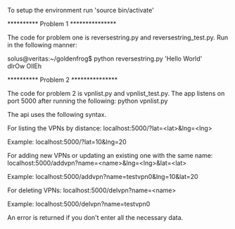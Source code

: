 To setup the environment run 'source bin/activate'

********** Problem 1 ***************

The code for problem one is reversestring.py and reversestring_test.py. Run in the following manner:

solus@veritas:~/goldenfrog$ python reversestring.py 'Hello World'                                               
dlrOw OllEh

********** Problem 2 ***************

The code for problem 2 is vpnlist.py and vpnlist_test.py. The app listens on port 5000 after 
running the following: python vpnlist.py

The api uses the following syntax.

For listing the VPNs by distance: localhost:5000/?lat=&lt;lat&gt;&lng=&lt;lng&gt;

Example: localhost:5000/?lat=10&lng=20

For adding new VPNs or updating an existing one with the same name: localhost:5000/addvpn?name=&lt;name&gt;&lng=&lt;lng&gt;&lat=&lt;lat&gt;

Example: localhost:5000/addvpn?name=testvpn0&lng=10&lat=20

For deleting VPNs: localhost:5000/delvpn?name=&lt;name&gt;

Example: localhost:5000/delvpn?name=testvpn0

An error is returned if you don't enter all the necessary data.
